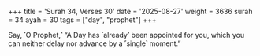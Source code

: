 +++
title = 'Surah 34, Verses 30'
date = '2025-08-27'
weight = 3636
surah = 34
ayah = 30
tags = ["day", "prophet"]
+++

Say, ˹O Prophet,˺ “A Day has ˹already˺ been appointed for you, which you can neither delay nor advance by a ˹single˺ moment.”